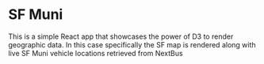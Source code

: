 # SF Muni
This is a simple React app that showcases the power of D3 to render geographic data. In this case specifically the SF map is rendered along with live SF Muni vehicle locations retrieved from NextBus
